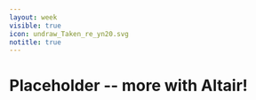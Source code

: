 ```yaml
---
layout: week
visible: true
icon: undraw_Taken_re_yn20.svg
notitle: true
---
```


# Placeholder -- more with Altair!



